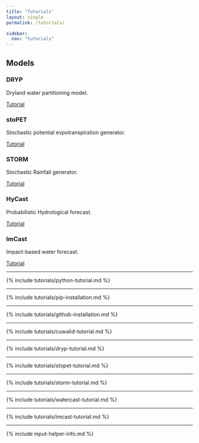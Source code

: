 ```yaml
---
title: "Tutorials"
layout: single
permalink: /tutorials/

sidebar:
  nav: "tutorials"
---
```


<link rel="stylesheet" href="{{ '/assets/css/model-card.css' | relative_url }}">

## Models

<div class="model-container">
  <div class="model-card">
    <h3>DRYP</h3>
    <p>Dryland water partitioning model.</p>
    <a href="/tutorials/#dryp-tutorial" class="btn btn--primary">Tutorial</a>
  </div>
  <div class="model-card">
    <h3>stoPET</h3>
    <p>Stochastic potential evpotranspiration generator.</p>
    <a href="/tutorials/#stopet-tutorial" class="btn btn--primary">Tutorial</a>
  </div>
  <div class="model-card">
    <h3>STORM</h3>
    <p>Stochastic Rainfall generator.</p>
    <a href="/tutorials/#storm-tutorial" class="btn btn--primary">Tutorial</a>
  </div>
  <div class="model-card">
    <h3>HyCast</h3>
    <p>Probabilistic Hydrological forecast.</p>
    <a href="/tutorials/#watercast-tutorial" class="btn btn--primary">Tutorial</a>
  </div>
  <div class="model-card">
    <h3>ImCast</h3>
    <p>Impact-based water forecast.</p>
    <a href="/tutorials/#imcast-tutorial" class="btn btn--primary">Tutorial</a>
  </div>
</div>


---

{% include tutorials/python-tutorial.md %}

---

{% include tutorials/pip-installation.md %}

---

{% include tutorials/github-installation.md %}

---

{% include tutorials/cuwalid-tutorial.md %}

---

{% include tutorials/dryp-tutorial.md %}

---

{% include tutorials/stopet-tutorial.md %}

---

{% include tutorials/storm-tutorial.md %}

---

{% include tutorials/watercast-tutorial.md %}

---

{% include tutorials/imcast-tutorial.md %}

---

{% include input-helper-info.md %}